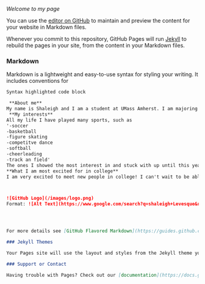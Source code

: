 _Welcome to my page_

You can use the [editor on GitHub](https://github.com/sjlevesque/sjlevesque.github.io/edit/master/index.md) to maintain and preview the content for your website in Markdown files.

Whenever you commit to this repository, GitHub Pages will run [Jekyll](https://jekyllrb.com/) to rebuild the pages in your site, from the content in your Markdown files.

### Markdown

Markdown is a lightweight and easy-to-use syntax for styling your writing. It includes conventions for

```markdown
Syntax highlighted code block

 **About me**
My name is Shaleigh and I am a student at UMass Amherst. I am majoring animal science, in hopes of becoming a veterinarian in the future. 
 **My interests**
All my life I have played many sports, such as 
'-soccer
-basketball
-figure skating
-competitve dance
-softball
-cheerleading
-track an field' 
The ones I showed the most interest in and stuck with up until this year are soccer, basketball, track and field, and figure skating.  
**What I am most excited for in college**
I am very excited to meet new people in college! I can't wait to be able to live on campus and have the full college experience.  



![GitHub Logo](/images/logo.png)
Format: ![Alt Text](https://www.google.com/search?q=shaleigh+Levesque&rlz=1C5CHFA_enUS898US898&source=lnms&tbm=isch&sa=X&ved=2ahUKEwiY3ayOyr_sAhXQXc0KHcYfAC0Q_AUoAXoECAsQAw&biw=1440&bih=821#imgrc=Yp0HbMN1MnCV9M)




For more details see [GitHub Flavored Markdown](https://guides.github.com/features/mastering-markdown/).

### Jekyll Themes

Your Pages site will use the layout and styles from the Jekyll theme you have selected in your [repository settings](https://github.com/sjlevesque/sjlevesque.github.io/settings). The name of this theme is saved in the Jekyll `_config.yml` configuration file.

### Support or Contact

Having trouble with Pages? Check out our [documentation](https://docs.github.com/categories/github-pages-basics/) or [contact support](https://github.com/contact) and we’ll help you sort it out.
